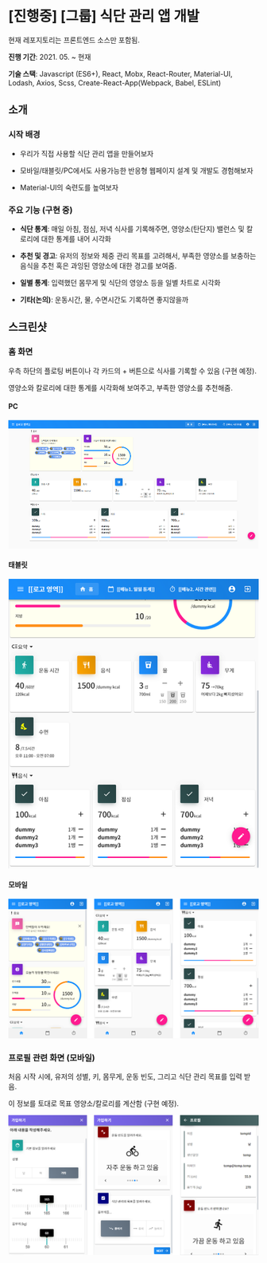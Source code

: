 # [진행중] [그룹] 식단 관리 앱 개발

현재 레포지토리는 프론트엔드 소스만 포함됨.

**진행 기간**: 2021. 05. ~ 현재

**기술 스택**: Javascript (ES6+), React, Mobx, React-Router, Material-UI, Lodash, Axios, Scss, Create-React-App(Webpack, Babel, ESLint)

## 소개

### 시작 배경

- 우리가 직접 사용할 식단 관리 앱을 만들어보자

- 모바일/태블릿/PC에서도 사용가능한 반응형 웹페이지 설계 및 개발도 경험해보자

- Material-UI의 숙련도를 높여보자

### 주요 기능 (구현 중)

- **식단 통계**: 매일 아침, 점심, 저녁 식사를 기록해주면, 영양소(탄단지) 밸런스 및 칼로리에 대한 통계를 내어 시각화

- **추천 및 경고**: 유저의 정보와 체중 관리 목표를 고려해서, 부족한 영양소를 보충하는 음식을 추천 혹은 과잉된 영양소에 대한 경고를 보여줌.

- **일별 통계**: 입력했던 몸무게 및 식단의 영양소 등을 일별 차트로 시각화

- **기타(논의)**: 운동시간, 물, 수면시간도 기록하면 좋지않을까

## 스크린샷

### 홈 화면

우측 하단의 플로팅 버튼이나 각 카드의 + 버튼으로 식사를 기록할 수 있음 (구현 예정).

영양소와 칼로리에 대한 통계를 시각화해 보여주고, 부족한 영양소를 추천해줌.

#### PC

![example1_pc](./docs/example1_pc.png)

#### 태블릿

![example1_tablet](./docs/example1_tablet.png)

#### 모바일

![example1_mobileL](./docs/example1_mobileL.png)

### 프로필 관련 화면 (모바일)

처음 시작 시에, 유저의 성별, 키, 몸무게, 운동 빈도, 그리고 식단 관리 목표를 입력 받음.

이 정보를 토대로 목표 영양소/칼로리를 계산함 (구현 예정).

![example2_mobileL](./docs/example2_mobileL.png)
